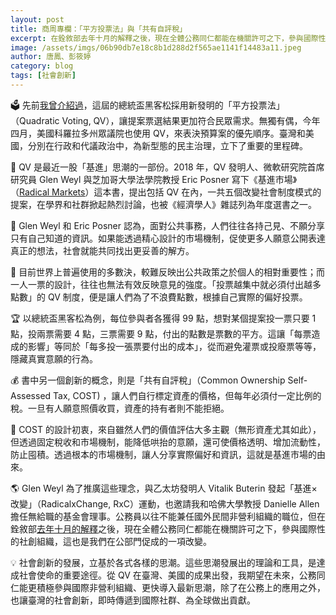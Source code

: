 ```yaml
---
layout: post
title: 商周專欄：「平方投票法」與「共有自評稅」
excerpt: 在銓敘部去年十月的解釋之後，現在全體公務同仁都能在機關許可之下，參與國際性的社創組織，這也是我們在公部門促成的一項改變。
image: /assets/imgs/06b90db7e18c8b1d288d2f565ae1141f14483a11.jpeg
author: 唐鳳、彭筱婷
category: blog
tags: [社會創新]
---
```


🗳 先前[我曾介紹過](https://pdis.nat.gov.tw/zh-TW/blog/%E5%95%86%E5%91%A8%E5%B0%88%E6%AC%84-%E4%BD%A0%E4%BE%86%E8%A8%B1%E9%A1%98-%E5%85%A8%E6%B0%91-%E9%82%84%E9%A1%98/)，這屆的總統盃黑客松採用新發明的「平方投票法」（Quadratic Voting, QV），讓提案票選結果更加符合民眾需求。無獨有偶，今年四月，美國科羅拉多州眾議院也使用 QV，來表決預算案的優先順序。臺灣和美國，分別在行政和代議政治中，為新型態的民主治理，立下了重要的里程碑。

🎪 QV 是最近一股「基進」思潮的一部份。2018 年，QV 發明人、微軟研究院首席研究員 Glen Weyl 與芝加哥大學法學院教授 Eric Posner 寫下《基進市場》（[Radical Markets](http://radicalmarkets.com/)）這本書，提出包括 QV 在內，一共五個改變社會制度模式的提案，在學界和社群掀起熱烈討論，也被《經濟學人》雜誌列為年度選書之一。

📢 Glen Weyl 和 Eric Posner 認為，面對公共事務，人們往往各持己見、不願分享只有自己知道的資訊。如果能透過精心設計的市場機制，促使更多人願意公開表達真正的想法，社會就能共同找出更妥善的解方。

🙋 目前世界上普遍使用的多數決，較難反映出公共政策之於個人的相對重要性；而一人一票的設計，往往也無法有效反映意見的強度。「投票越集中就必須付出越多點數」的 QV 制度，便是讓人們為了不浪費點數，根據自己實際的偏好投票。

🏆 以總統盃黑客松為例，每位參與者各獲得 99 點，想對某個提案投一票只要 1 點，投兩票需要 4 點，三票需要 9 點，付出的點數是票數的平方。這讓「每票造成的影響」等同於「每多投一張票要付出的成本」，從而避免灌票或投廢票等等，隱藏真實意願的行為。

💰 書中另一個創新的概念，則是「共有自評稅」（Common Ownership Self-Assessed Tax, COST) ，讓人們自行標定資產的價格，但每年必須付一定比例的稅。一旦有人願意照價收買，資產的持有者則不能拒絕。

🛒 COST 的設計初衷，來自雖然人們的價值評估大多主觀（無形資產尤其如此），但透過固定稅收和市場機制，能降低哄抬的意願，還可使價格透明、增加流動性，防止囤積。透過根本的市場機制，讓人分享實際偏好和資訊，這就是基進市場的由來。

🌎 Glen Weyl 為了推廣這些理念，與乙太坊發明人 Vitalik Buterin 發起「基進×改變」（RadicalxChange, RxC）運動，也邀請我和哈佛大學教授 Danielle Allen 擔任無給職的基金會理事。公務員以往不能兼任國外民間非營利組織的職位，但在銓敘部[去年十月的解釋](https://issuu.com/pdis.tw/docs/__pdf-x?e=0)之後，現在全體公務同仁都能在機關許可之下，參與國際性的社創組織，這也是我們在公部門促成的一項改變。

💡 社會創新的發展，立基於各式各樣的思潮。這些思潮發展出的理論和工具，是達成社會使命的重要途徑。從 QV 在臺灣、美國的成果出發，我期望在未來，公務同仁能更積極參與國際非營利組織、更快導入最新思潮，除了在公務上的應用之外，也讓臺灣的社會創新，即時傳遞到國際社群、為全球做出貢獻。
